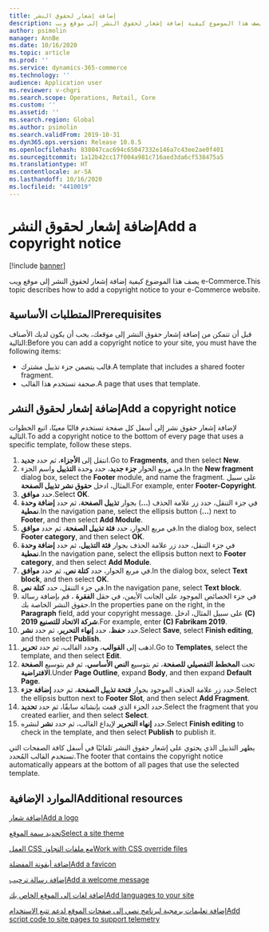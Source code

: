 ```yaml
---
title: إضافة إشعار لحقوق النشر
description: يصف هذا الموضوع كيفية إضافة إشعار لحقوق النشر إلى موقع ويب e-Commerce.
author: psimolin
manager: AnnBe
ms.date: 10/16/2020
ms.topic: article
ms.prod: ''
ms.service: dynamics-365-commerce
ms.technology: ''
audience: Application user
ms.reviewer: v-chgri
ms.search.scope: Operations, Retail, Core
ms.custom: ''
ms.assetid: ''
ms.search.region: Global
ms.author: psimolin
ms.search.validFrom: 2019-10-31
ms.dyn365.ops.version: Release 10.0.5
ms.openlocfilehash: 838047cac694c65047332e146a7c43ee2ae0f401
ms.sourcegitcommit: 1a12b42cc17f004a981c716aed3da6cf538475a5
ms.translationtype: HT
ms.contentlocale: ar-SA
ms.lasthandoff: 10/16/2020
ms.locfileid: "4410019"
---
```

# <a name="add-a-copyright-notice"></a><span data-ttu-id="67744-103">إضافة إشعار لحقوق النشر</span><span class="sxs-lookup"><span data-stu-id="67744-103">Add a copyright notice</span></span>

[!include [banner](includes/banner.md)]

<span data-ttu-id="67744-104">يصف هذا الموضوع كيفية إضافة إشعار لحقوق النشر إلى موقع ويب e-Commerce.</span><span class="sxs-lookup"><span data-stu-id="67744-104">This topic describes how to add a copyright notice to your e-Commerce website.</span></span>

## <a name="prerequisites"></a><span data-ttu-id="67744-105">المتطلبات الأساسية</span><span class="sxs-lookup"><span data-stu-id="67744-105">Prerequisites</span></span>

<span data-ttu-id="67744-106">قبل أن تتمكن من إضافة إشعار حقوق النشر إلى موقعك، يجب أن يكون لديك الأصناف التالية:</span><span class="sxs-lookup"><span data-stu-id="67744-106">Before you can add a copyright notice to your site, you must have the following items:</span></span>

- <span data-ttu-id="67744-107">قالب يتضمن جزء تذييل مشترك.</span><span class="sxs-lookup"><span data-stu-id="67744-107">A template that includes a shared footer fragment.</span></span>
- <span data-ttu-id="67744-108">صحفة تستخدم هذا القالب.</span><span class="sxs-lookup"><span data-stu-id="67744-108">A page that uses that template.</span></span>

## <a name="add-a-copyright-notice"></a><span data-ttu-id="67744-109">إضافة إشعار لحقوق النشر</span><span class="sxs-lookup"><span data-stu-id="67744-109">Add a copyright notice</span></span>

<span data-ttu-id="67744-110">لإضافة إشعار حقوق نشر إلى أسفل كل صفحة تستخدم قالبًا معينًا، اتبع الخطوات التالية.</span><span class="sxs-lookup"><span data-stu-id="67744-110">To add a copyright notice to the bottom of every page that uses a specific template, follow these steps.</span></span>

1. <span data-ttu-id="67744-111">انتقل إلى **الأجزاء**، ثم حدد **جديد**.</span><span class="sxs-lookup"><span data-stu-id="67744-111">Go to **Fragments**, and then select **New**.</span></span>
1. <span data-ttu-id="67744-112">في مربع الحوار **جزء جديد**، حدد وحدة **التذييل** واسم الجزء.</span><span class="sxs-lookup"><span data-stu-id="67744-112">In the **New fragment** dialog box, select the **Footer** module, and name the fragment.</span></span> <span data-ttu-id="67744-113">على سبيل المثال، ادخل **حقوق نشر تذييل الصفحة**.</span><span class="sxs-lookup"><span data-stu-id="67744-113">For example, enter **Footer-Copyright**.</span></span>
1. <span data-ttu-id="67744-114">حدد **موافق**.</span><span class="sxs-lookup"><span data-stu-id="67744-114">Select **OK**.</span></span>
1. <span data-ttu-id="67744-115">في جزء التنقل، حدد زر علامة الحذف (**...**) بجوار **تذييل الصفحة**، ثم حدد **إضافة وحدة نمطية**.</span><span class="sxs-lookup"><span data-stu-id="67744-115">In the navigation pane, select the ellipsis button (**...**) next to **Footer**, and then select **Add Module**.</span></span>
1. <span data-ttu-id="67744-116">في مربع الحوار، حدد **فئة تذييل الصفحة**، ثم حدد **موافق**.</span><span class="sxs-lookup"><span data-stu-id="67744-116">In the dialog box, select **Footer category**, and then select **OK**.</span></span>
1. <span data-ttu-id="67744-117">في جزء التنقل، حدد زر علامة الحذف بجوار **فئة التذييل**، ثم حدد **إضافة وحدة نمطية**.</span><span class="sxs-lookup"><span data-stu-id="67744-117">In the navigation pane, select the ellipsis button next to **Footer category**, and then select **Add Module**.</span></span>
1. <span data-ttu-id="67744-118">في مربع الحوار، حدد **كتلة نص**، ثم حدد **موافق**.</span><span class="sxs-lookup"><span data-stu-id="67744-118">In the dialog box, select **Text block**, and then select **OK**.</span></span>
1. <span data-ttu-id="67744-119">في جزء التنقل، حدد **كتلة نص**.</span><span class="sxs-lookup"><span data-stu-id="67744-119">In the navigation pane, select **Text block**.</span></span>
1. <span data-ttu-id="67744-120">في جزء الخصائص الموجود على الجانب الأيمن، في حقل **الفقرة** ، قم بإضافة رسالة حقوق النشر الخاصة بك.</span><span class="sxs-lookup"><span data-stu-id="67744-120">In the properties pane on the right, in the **Paragraph** field, add your copyright message.</span></span> <span data-ttu-id="67744-121">على سبيل المثال، ادخل **(C) شركة الاتحاد للتصنيع 2019**.</span><span class="sxs-lookup"><span data-stu-id="67744-121">For example, enter **(C) Fabrikam 2019**.</span></span>
1. <span data-ttu-id="67744-122">حدد **حفظ**، حدد **إنهاء التحرير**، ثم حدد **نشر**.</span><span class="sxs-lookup"><span data-stu-id="67744-122">Select **Save**, select **Finish editing**, and then select **Publish**.</span></span>
1. <span data-ttu-id="67744-123">اذهب إلى **القوالب**، وحدد القالب، ثم حدد **تحرير**.</span><span class="sxs-lookup"><span data-stu-id="67744-123">Go to **Templates**, select the template, and then select **Edit**.</span></span>
1. <span data-ttu-id="67744-124">تحت **المخطط التفصيلي للصفحة**، ثم بتوسيع **النص الأساسي**، ثم قم بتوسيع **الصفحة الافتراضية**.</span><span class="sxs-lookup"><span data-stu-id="67744-124">Under **Page Outline**, expand **Body**, and then expand **Default Page**.</span></span>
1. <span data-ttu-id="67744-125">حدد زر علامة الحذف الموجود بجوار **فتحة تذييل الصفحة**، ثم حدد **إضافة جزء**.</span><span class="sxs-lookup"><span data-stu-id="67744-125">Select the ellipsis button next to **Footer Slot**, and then select **Add Fragment**.</span></span>
1. <span data-ttu-id="67744-126">حدد الجزء الذي قمت بإنشائه سابقًا، ثم حدد **تحديد**.</span><span class="sxs-lookup"><span data-stu-id="67744-126">Select the fragment that you created earlier, and then select **Select**.</span></span>
1. <span data-ttu-id="67744-127">حدد **إنهاء التحرير** لإيداع القالب، ثم حدد **نشر** لنشره.</span><span class="sxs-lookup"><span data-stu-id="67744-127">Select **Finish editing** to check in the template, and then select **Publish** to publish it.</span></span>

<span data-ttu-id="67744-128">يظهر التذييل الذي يحتوي على إشعار حقوق النشر تلقائيًا في أسفل كافة الصفحات التي تستخدم القالب المُحدد.</span><span class="sxs-lookup"><span data-stu-id="67744-128">The footer that contains the copyright notice automatically appears at the bottom of all pages that use the selected template.</span></span>

## <a name="additional-resources"></a><span data-ttu-id="67744-129">الموارد الإضافية</span><span class="sxs-lookup"><span data-stu-id="67744-129">Additional resources</span></span>

[<span data-ttu-id="67744-130">إضافة شعار</span><span class="sxs-lookup"><span data-stu-id="67744-130">Add a logo</span></span>](add-logo.md)

[<span data-ttu-id="67744-131">تحديد سمة الموقع</span><span class="sxs-lookup"><span data-stu-id="67744-131">Select a site theme</span></span>](select-site-theme.md)

[<span data-ttu-id="67744-132">العمل CSS مع ملفات التجاوز</span><span class="sxs-lookup"><span data-stu-id="67744-132">Work with CSS override files</span></span>](css-override-files.md)

[<span data-ttu-id="67744-133">إضافة أيقونة المفضلة</span><span class="sxs-lookup"><span data-stu-id="67744-133">Add a favicon</span></span>](add-favicon.md)

[<span data-ttu-id="67744-134">إضافة رسالة ترحيب</span><span class="sxs-lookup"><span data-stu-id="67744-134">Add a welcome message</span></span>](add-welcome-message.md)

[<span data-ttu-id="67744-135">إضافة لغات إلى الموقع الخاص بك</span><span class="sxs-lookup"><span data-stu-id="67744-135">Add languages to your site</span></span>](add-languages-to-site.md)

[<span data-ttu-id="67744-136">إضافة تعليمات برمجية لبرنامج نصي إلى صفحات الموقع لدعم تتبع الاستخدام</span><span class="sxs-lookup"><span data-stu-id="67744-136">Add script code to site pages to support telemetry</span></span>](add-telemetry.md)

